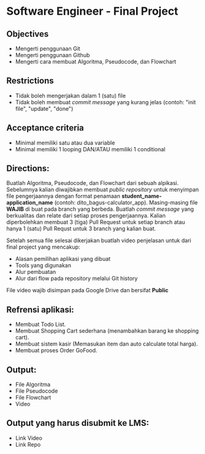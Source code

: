 # **Software Engineer - Final Project**

## Objectives
* Mengerti penggunaan Git
* Mengerti penggunaan Github
* Mengerti cara membuat Algoritma, Pseudocode, dan Flowchart

## Restrictions
* Tidak boleh mengerjakan dalam 1 (satu) file
* Tidak boleh membuat *commit message* yang kurang jelas (contoh: "init file", "update", "done")

## Acceptance criteria
* Minimal memiliki satu atau dua variable
* Minimal memiliki 1 looping DAN/ATAU memiliki 1 conditional

## Directions:
Buatlah Algoritma, Pseudocode, dan Flowchart dari sebuah alpikasi. Sebelumnya kalian diwajibkan membuat *public repository* untuk menyimpan file pengerjaannya dengan format penamaan **student_name-application_name** (contoh: dito_bagus-calculator_app). Masing-masing file **WAJIB** di buat pada branch yang berbeda. Buatlah *commit message* yang berkualitas dan relate dari setiap proses pengerjaannya. Kalian diperbolehkan membuat 3 (tiga) Pull Request untuk setiap branch atau hanya 1 (satu) Pull Requst untuk 3 branch yang kalian buat.

Setelah semua file selesai dikerjakan buatlah video penjelasan untuk dari final project yang mencakup:
* Alasan pemilihan aplikasi yang dibuat
* Tools yang digunakan
* Alur pembuatan
* Alur dari flow pada repository melalui Git history

File video wajib disimpan pada Google Drive dan bersifat **Public**

## Refrensi aplikasi:
* Membuat Todo List.
* Membuat Shopping Cart sederhana (menambahkan barang ke shopping cart).
* Membuat sistem kasir (Memasukan item dan auto calculate total harga).
* Membuat proses Order GoFood.

## Output:
* File Algoritma
* File Pseudocode
* File Flowchart
* Video

## Output yang harus disubmit ke LMS:
* Link Video
* Link Repo
